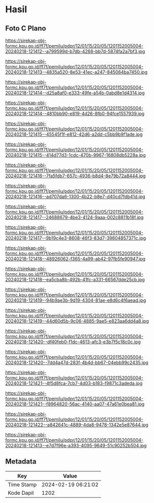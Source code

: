 # Hasil

## Foto C Plano

https://sirekap-obj-formc.kpu.go.id/ff7f/pemilu/pdpr/12/01/15/20/05/1201152005004-20240218-121412--a799599d-b7db-4268-bb7d-5874fa2a7bf3.jpg

https://sirekap-obj-formc.kpu.go.id/ff7f/pemilu/pdpr/12/01/15/20/05/1201152005004-20240218-121413--4835a520-8e53-41ec-a247-845064ba7450.jpg

https://sirekap-obj-formc.kpu.go.id/ff7f/pemilu/pdpr/12/01/15/20/05/1201152005004-20240218-121414--d25a8af0-e333-49fe-a54b-0abd8e1d4314.jpg

https://sirekap-obj-formc.kpu.go.id/ff7f/pemilu/pdpr/12/01/15/20/05/1201152005004-20240218-121414--4810bb90-e819-4d26-8fb0-94fce1557939.jpg

https://sirekap-obj-formc.kpu.go.id/ff7f/pemilu/pdpr/12/01/15/20/05/1201152005004-20240218-121415--45545f1f-e812-42d6-a2dd-c5bb9b9f1ade.jpg

https://sirekap-obj-formc.kpu.go.id/ff7f/pemilu/pdpr/12/01/15/20/05/1201152005004-20240218-121415--414d77d3-1cdc-470b-9967-16808db5228a.jpg

https://sirekap-obj-formc.kpu.go.id/ff7f/pemilu/pdpr/12/01/15/20/05/1201152005004-20240218-121416--7fa5fdb7-657c-4936-b8d4-8e79b72a8444.jpg

https://sirekap-obj-formc.kpu.go.id/ff7f/pemilu/pdpr/12/01/15/20/05/1201152005004-20240218-121416--ad707da6-1300-4b22-b8e7-d40cd7fdb41d.jpg

https://sirekap-obj-formc.kpu.go.id/ff7f/pemilu/pdpr/12/01/15/20/05/1201152005004-20240218-121417--24688679-4be3-4124-9aaa-002c8811b18f.jpg

https://sirekap-obj-formc.kpu.go.id/ff7f/pemilu/pdpr/12/01/15/20/05/1201152005004-20240218-121417--9b19c4e3-8608-46f3-83d7-39604857371c.jpg

https://sirekap-obj-formc.kpu.go.id/ff7f/pemilu/pdpr/12/01/15/20/05/1201152005004-20240218-121418--48926062-f365-4a99-ab42-97fb5fe90947.jpg

https://sirekap-obj-formc.kpu.go.id/ff7f/pemilu/pdpr/12/01/15/20/05/1201152005004-20240218-121418--ea5cba8b-492b-41fc-a331-66567dde25cb.jpg

https://sirekap-obj-formc.kpu.go.id/ff7f/pemilu/pdpr/12/01/15/20/05/1201152005004-20240218-121419--94b9ae3b-9d19-4304-81ae-e8d6c4f6aead.jpg

https://sirekap-obj-formc.kpu.go.id/ff7f/pemilu/pdpr/12/01/15/20/05/1201152005004-20240218-121419--44d60d5b-9c06-4885-9ae5-e823aa6dd4a8.jpg

https://sirekap-obj-formc.kpu.go.id/ff7f/pemilu/pdpr/12/01/15/20/05/1201152005004-20240218-121420--df40feb0-f1dc-4613-afc3-e3b7f5c18c0c.jpg

https://sirekap-obj-formc.kpu.go.id/ff7f/pemilu/pdpr/12/01/15/20/05/1201152005004-20240218-121420--7dd4a47d-283f-4b4d-bb67-04ebb99c2435.jpg

https://sirekap-obj-formc.kpu.go.id/ff7f/pemilu/pdpr/12/01/15/20/05/1201152005004-20240218-121421--4f5d8fca-7cb7-4d03-b183-f9871c3adeda.jpg

https://sirekap-obj-formc.kpu.go.id/ff7f/pemilu/pdpr/12/01/15/20/05/1201152005004-20240218-121421--f8964820-56ac-4140-aa07-47a61e0bea81.jpg

https://sirekap-obj-formc.kpu.go.id/ff7f/pemilu/pdpr/12/01/15/20/05/1201152005004-20240218-121422--a842641c-4889-4da8-9478-1342e5e87644.jpg

https://sirekap-obj-formc.kpu.go.id/ff7f/pemilu/pdpr/12/01/15/20/05/1201152005004-20240218-121413--e7d7f96e-a393-4095-9649-51c90252b504.jpg


## Metadata

| Key        | Value               |
| ---------- | ------------------- |
| Time Stamp | 2024-02-19 06:21:02 |
| Kode Dapil | 1202                |



